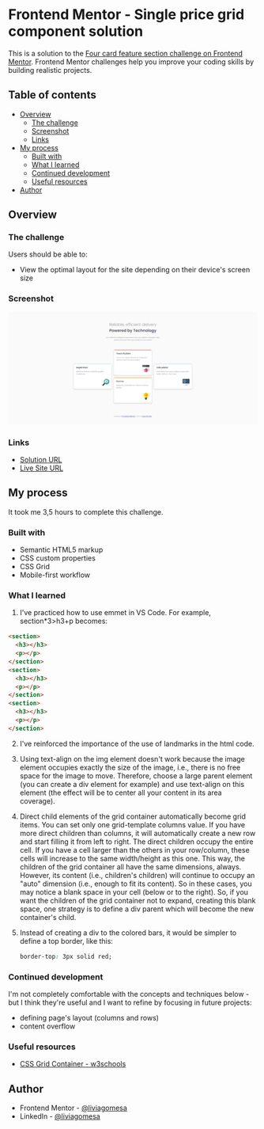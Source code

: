 # Frontend Mentor - Single price grid component solution

This is a solution to the [Four card feature section challenge on Frontend Mentor](https://www.frontendmentor.io/challenges/four-card-feature-section-weK1eFYK). Frontend Mentor challenges help you improve your coding skills by building realistic projects.

## Table of contents

- [Overview](#overview)
  - [The challenge](#the-challenge)
  - [Screenshot](#screenshot)
  - [Links](#links)
- [My process](#my-process)
  - [Built with](#built-with)
  - [What I learned](#what-i-learned)
  - [Continued development](#continued-development)
  - [Useful resources](#useful-resources)
- [Author](#author)

## Overview

### The challenge

Users should be able to:

- View the optimal layout for the site depending on their device's screen size

### Screenshot

![](./screenshot.png)

### Links

- [Solution URL](https://github.com/liviagomesa/four-cards-section)
- [Live Site URL](https://liviagomesa.github.io/four-cards-section/)

## My process

It took me 3,5 hours to complete this challenge.

### Built with

- Semantic HTML5 markup
- CSS custom properties
- CSS Grid
- Mobile-first workflow

### What I learned

1. I've practiced how to use emmet in VS Code. For example, section\*3>h3+p becomes:

```html
<section>
  <h3></h3>
  <p></p>
</section>
<section>
  <h3></h3>
  <p></p>
</section>
<section>
  <h3></h3>
  <p></p>
</section>
```

2. I've reinforced the importance of the use of landmarks in the html code.

3. Using text-align on the img element doesn't work because the image element occupies exactly the size of the image, i.e., there is no free space for the image to move. Therefore, choose a large parent element (you can create a div element for example) and use text-align on this element (the effect will be to center all your content in its area coverage).

4. Direct child elements of the grid container automatically become grid items.
   You can set only one grid-template columns value. If you have more direct children than columns, it will automatically create a new row and start filling it from left to right.
   The direct children occupy the entire cell. If you have a cell larger than the others in your row/column, these cells will increase to the same width/height as this one. This way, the children of the grid container all have the same dimensions, always.
   However, its content (i.e., children's children) will continue to occupy an "auto" dimension (i.e., enough to fit its content). So in these cases, you may notice a blank space in your cell (below or to the right).
   So, if you want the children of the grid container not to expand, creating this blank space, one strategy is to define a div parent which will become the new container's child.

5. Instead of creating a div to the colored bars, it would be simpler to define a top border, like this:
   ```css
   border-top: 3px solid red;
   ```

### Continued development

I'm not completely comfortable with the concepts and techniques below - but I think they're useful and I want to refine by focusing in future projects:

- defining page's layout (columns and rows)
- content overflow

### Useful resources

- [CSS Grid Container - w3schools](https://www.w3schools.com/css/css_grid_container.asp)

## Author

- Frontend Mentor - [@liviagomesa](https://www.frontendmentor.io/profile/liviagomesa)
- LinkedIn - [@liviagomesa](https://www.linkedin.com/in/liviagomesa/)
